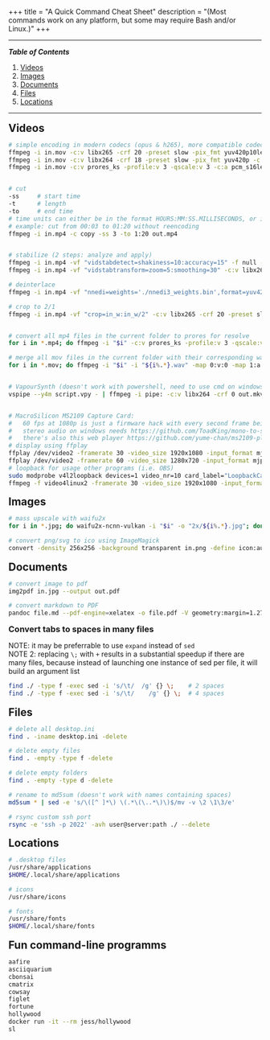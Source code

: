 +++
title = "A Quick Command Cheat Sheet"
description = "(Most commands work on any platform, but some may require Bash and/or Linux.)"
+++

<style>
  h2,h3,h4,h5,h6 {
    scroll-margin-top: 90px;
    margin: 0.8em 0 0.6em 0;
  }
</style>

---

##### Table of Contents

1. [Videos](#videos)
2. [Images](#images)
3. [Documents](#documents)
4. [Files](#files)
5. [Locations](#locations)

---

## Videos

```bash
# simple encoding in modern codecs (opus & h265), more compatible codecs (aac & h264), or prores and pcm (for editing)
ffmpeg -i in.mov -c:v libx265 -crf 20 -preset slow -pix_fmt yuv420p10le -c:a libopus -b:a 128k out.mkv
ffmpeg -i in.mov -c:v libx264 -crf 18 -preset slow -pix_fmt yuv420p -c:a libfdk_aac -b:a 128k out.mkv
ffmpeg -i in.mov -c:v prores_ks -profile:v 3 -qscale:v 3 -c:a pcm_s16le out.mkv


# cut
-ss     # start time
-t      # length
-to     # end time
# time units can either be in the format HOURS:MM:SS.MILLISECONDS, or in seconds
# example: cut from 00:03 to 01:20 without reencoding
ffmpeg -i in.mp4 -c copy -ss 3 -to 1:20 out.mp4


# stabilize (2 steps: analyze and apply)
ffmpeg -i in.mp4 -vf "vidstabdetect=shakiness=10:accuracy=15" -f null -
ffmpeg -i in.mp4 -vf "vidstabtransform=zoom=5:smoothing=30" -c:v libx265 -crf 20 -preset slow out.mp4

# deinterlace
ffmpeg -i in.mp4 -vf "nnedi=weights='./nnedi3_weights.bin',format=yuv420p" -c:v libx265 -crf 20 -preset slow -c:a copy out.mp4

# crop to 2/1
ffmpeg -i in.mp4 -vf "crop=in_w:in_w/2" -c:v libx265 -crf 20 -preset slow -c:a copy out.mp4


# convert all mp4 files in the current folder to prores for resolve
for i in *.mp4; do ffmpeg -i "$i" -c:v prores_ks -profile:v 3 -qscale:v 3 -c:a pcm_s16le "${i%.*}.mov" -n; done

# merge all mov files in the current folder with their corresponding wav files
for i in *.mov; do ffmpeg -i "$i" -i "${i%.*}.wav" -map 0:v:0 -map 1:a:0 -c:v copy -c:a pcm_s16le "out/${i%.*}.mov"; done


# VapourSynth (doesn't work with powershell, need to use cmd on windows)
vspipe --y4m script.vpy - | ffmpeg -i pipe: -c:v libx264 -crf 0 out.mkv


# MacroSilicon MS2109 Capture Card:
#   60 fps at 1080p is just a firmware hack with every second frame being empty
#   stereo audio on windows needs https://github.com/ToadKing/mono-to-stereo (on linux it works oob)
#   there's also this web player https://github.com/yume-chan/ms2109-player (works on chrome)
# display using ffplay
ffplay /dev/video2 -framerate 30 -video_size 1920x1080 -input_format mjpeg -f v4l2
ffplay /dev/video2 -framerate 60 -video_size 1280x720 -input_format mjpeg -f v4l2
# loopback for usage other programs (i.e. OBS)
sudo modprobe v4l2loopback devices=1 video_nr=10 card_label="LoopbackCam" exclusive_caps=1
ffmpeg -f video4linux2 -framerate 30 -video_size 1920x1080 -input_format mjpeg -i /dev/video2 -f v4l2 -pix_fmt yuv420p /dev/video10
```

## Images

```bash
# mass upscale with waifu2x
for i in *.jpg; do waifu2x-ncnn-vulkan -i "$i" -o "2x/${i%.*}.jpg"; done

# convert png/svg to ico using ImageMagick
convert -density 256x256 -background transparent in.png -define icon:auto-resize -colors 256 out.ico
```

## Documents

```bash
# convert image to pdf
img2pdf in.jpg --output out.pdf

# convert markdown to PDF
pandoc file.md --pdf-engine=xelatex -o file.pdf -V geometry:margin=1.27cm
```

### Convert tabs to spaces in many files

NOTE: it may be preferrable to use `expand` instead of `sed`  
NOTE 2: replacing `\;` with `+` results in a substantial speedup if there are many files, because instead of launching one instance of sed per file, it will build an argument list

```bash
find ./ -type f -exec sed -i 's/\t/  /g' {} \;    # 2 spaces
find ./ -type f -exec sed -i 's/\t/    /g' {} \;  # 4 spaces
```

## Files

```bash
# delete all desktop.ini
find . -iname desktop.ini -delete

# delete empty files
find . -empty -type f -delete

# delete empty folders
find . -empty -type d -delete

# rename to md5sum (doesn't work with names containing spaces)
md5sum * | sed -e 's/\([^ ]*\) \(.*\(\..*\)\)$/mv -v \2 \1\3/e'

# rsync custom ssh port
rsync -e 'ssh -p 2022' -avh user@server:path ./ --delete
```

## Locations

```bash
# .desktop files
/usr/share/applications
$HOME/.local/share/applications

# icons
/usr/share/icons

# fonts
/usr/share/fonts
$HOME/.local/share/fonts
```

## Fun command-line programms

```bash
aafire
asciiquarium
cbonsai
cmatrix
cowsay
figlet
fortune
hollywood
docker run -it --rm jess/hollywood
sl
```
